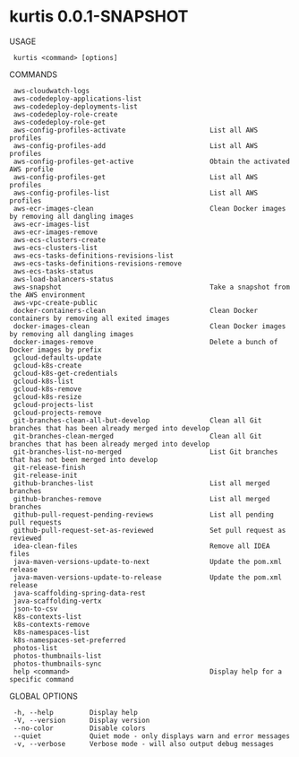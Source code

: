 # kurtis 0.0.1-SNAPSHOT 

   USAGE

     kurtis <command> [options]

   COMMANDS

     aws-cloudwatch-logs                                                                                              
     aws-codedeploy-applications-list                                                                                 
     aws-codedeploy-deployments-list                                                                                  
     aws-codedeploy-role-create                                                                                       
     aws-codedeploy-role-get                                                                                          
     aws-config-profiles-activate                     List all AWS profiles                                           
     aws-config-profiles-add                          List all AWS profiles                                           
     aws-config-profiles-get-active                   Obtain the activated AWS profile                                
     aws-config-profiles-get                          List all AWS profiles                                           
     aws-config-profiles-list                         List all AWS profiles                                           
     aws-ecr-images-clean                             Clean Docker images by removing all dangling images             
     aws-ecr-images-list                                                                                              
     aws-ecr-images-remove                                                                                            
     aws-ecs-clusters-create                                                                                          
     aws-ecs-clusters-list                                                                                            
     aws-ecs-tasks-definitions-revisions-list                                                                         
     aws-ecs-tasks-definitions-revisions-remove                                                                       
     aws-ecs-tasks-status                                                                                             
     aws-load-balancers-status                                                                                        
     aws-snapshot                                     Take a snapshot from the AWS environment                        
     aws-vpc-create-public                                                                                            
     docker-containers-clean                          Clean Docker containers by removing all exited images           
     docker-images-clean                              Clean Docker images by removing all dangling images             
     docker-images-remove                             Delete a bunch of Docker images by prefix                       
     gcloud-defaults-update                                                                                           
     gcloud-k8s-create                                                                                                
     gcloud-k8s-get-credentials                                                                                       
     gcloud-k8s-list                                                                                                  
     gcloud-k8s-remove                                                                                                
     gcloud-k8s-resize                                                                                                
     gcloud-projects-list                                                                                             
     gcloud-projects-remove                                                                                           
     git-branches-clean-all-but-develop               Clean all Git branches that has been already merged into develop
     git-branches-clean-merged                        Clean all Git branches that has been already merged into develop
     git-branches-list-no-merged                      List Git branches that has not been merged into develop         
     git-release-finish                                                                                               
     git-release-init                                                                                                 
     github-branches-list                             List all merged branches                                        
     github-branches-remove                           List all merged branches                                        
     github-pull-request-pending-reviews              List all pending pull requests                                  
     github-pull-request-set-as-reviewed              Set pull request as reviewed                                    
     idea-clean-files                                 Remove all IDEA files                                           
     java-maven-versions-update-to-next               Update the pom.xml release                                      
     java-maven-versions-update-to-release            Update the pom.xml release                                      
     java-scaffolding-spring-data-rest                                                                                
     java-scaffolding-vertx                                                                                           
     json-to-csv                                                                                                      
     k8s-contexts-list                                                                                                
     k8s-contexts-remove                                                                                              
     k8s-namespaces-list                                                                                              
     k8s-namespaces-set-preferred                                                                                     
     photos-list                                                                                                      
     photos-thumbnails-list                                                                                           
     photos-thumbnails-sync                                                                                           
     help <command>                                   Display help for a specific command                             

   GLOBAL OPTIONS

     -h, --help         Display help                                      
     -V, --version      Display version                                   
     --no-color         Disable colors                                    
     --quiet            Quiet mode - only displays warn and error messages
     -v, --verbose      Verbose mode - will also output debug messages
